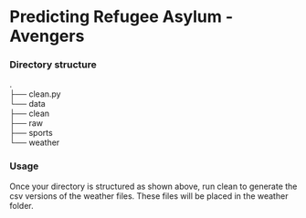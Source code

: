 # Predicting Refugee Asylum - Avengers


### Directory structure

.<br>
├── clean.py<br>
└── data<br>
    ├── clean<br>
    ├── raw<br>
    ├── sports<br>
    └── weather<br>

### Usage

Once your directory is structured as shown above, run clean to generate the csv
versions of the weather files. These files will be placed in the weather folder.
